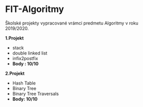 # FIT-Algoritmy
Školské projekty vypracované vrámci predmetu Algoritmy v roku 2019/2020.

**1.Projekt**

 - stack
 - double linked list
 - infix2postfix
 - **Body : 10/10**

**2.Projekt**

 - Hash Table
 - Binary Tree
 - Binary Tree Traversals
 - **Body: 10/10**
